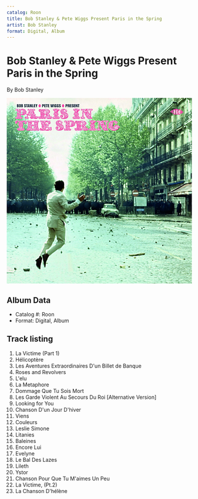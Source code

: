 ```yaml
---
catalog: Roon
title: Bob Stanley & Pete Wiggs Present Paris in the Spring
artist: Bob Stanley
format: Digital, Album
---
```


# Bob Stanley & Pete Wiggs Present Paris in the Spring

By Bob Stanley

![](../../assets/albumcovers/Bob_Stanley-Bob_Stanley_and_Pete_Wiggs_Present_Paris_in_the_Spring.png)

## Album Data

- Catalog #: Roon
- Format: Digital, Album


## Track listing


1. La Victime (Part 1)
2. Hélicoptère
3. Les Aventures Extraordinaires D'un Billet de Banque
4. Roses and Revolvers
5. L'elu
6. La Metaphore
7. Dommage Que Tu Sois Mort
8. Les Garde Violent Au Secours Du Roi [Alternative Version]
9. Looking for You
10. Chanson D'un Jour D'hiver
11. Viens
12. Couleurs
13. Leslie Simone
14. Litanies
15. Baleines
16. Encore Lui
17. Evelyne
18. Le Bal Des Lazes
19. Lileth
20. Ystor
21. Chanson Pour Que Tu M'aimes Un Peu
22. La Victime, (Pt.2)
23. La Chanson D'hélène

